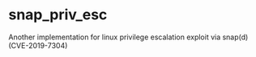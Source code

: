 # snap_priv_esc
Another implementation for linux privilege escalation exploit via snap(d) (CVE-2019-7304)
